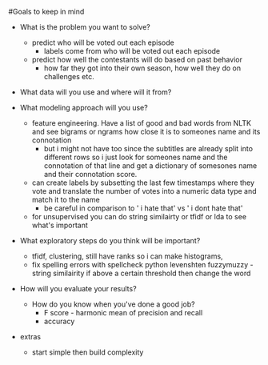 #Goals to keep in mind
* What is the problem you want to solve?
  * predict who will be voted out each episode
    * labels come from who will be voted out each episode
  * predict how well the contestants will do based on past behavior
    * how far they got into their own season, how well they do on challenges etc.
* What data will you use and where will it from?

* What modeling approach will you use?
  * feature engineering. Have a list of good and bad words from NLTK and see bigrams or ngrams how close it is to someones name and its connotation
    * but i might not have too since the subtitles are already split into different rows so i just look for someones name and the connotation of that line and get a dictionary of somesones name and their connotation score.
  * can create labels by subsetting the last few timestamps where they vote and translate the number of votes into a numeric data type and match it to the name 
    * be careful in comparison to ' i hate that' vs ' i dont hate that'
  * for unsupervised you can do string similairty or tfidf or lda to see what's important
* What exploratory steps do you think will be important?
  * tfidf, clustering, still have ranks so i can make histograms, 
  * fix spelling errors with spellcheck  python levenshten fuzzymuzzy - string similairity if above a certain threshold then change the word
* How will you evaluate your results?
  * How do you know when you've done a good job?
    * F score - harmonic mean of precision and recall
    * accuracy 


* extras 
  * start simple then build complexity